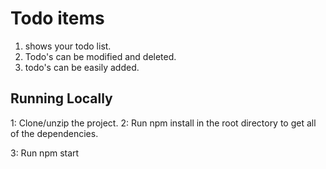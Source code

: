 # Todo items

1. shows your todo list.
2. Todo's can be modified and deleted.
3. todo's can be easily added.

## Running Locally

1: Clone/unzip the project.
2: Run npm install in the root directory to get all of the dependencies.

3: Run npm start

